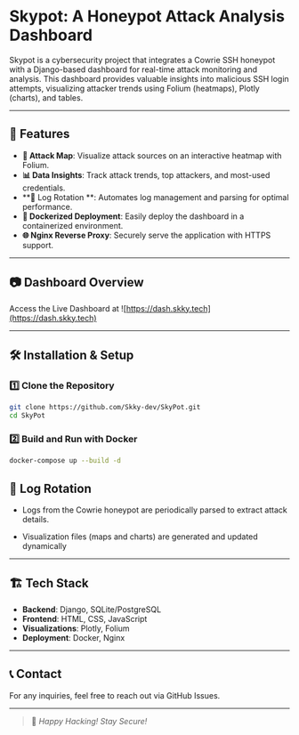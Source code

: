 # Skypot: A Honeypot Attack Analysis Dashboard

Skypot is a cybersecurity project that integrates a Cowrie SSH honeypot with a Django-based dashboard for real-time attack monitoring and analysis. 
This dashboard provides valuable insights into malicious SSH login attempts, visualizing attacker trends using Folium (heatmaps), Plotly (charts), and tables.

---

## 🚀 Features

- **📍 Attack Map**: Visualize attack sources on an interactive heatmap with Folium.
- **📊 Data Insights**: Track attack trends, top attackers, and most-used credentials.
- **📌 Log Rotation **: Automates log management and parsing for optimal performance.
- **🔧 Dockerized Deployment**: Easily deploy the dashboard in a containerized environment.
- **🌐 Nginx Reverse Proxy**: Securely serve the application with HTTPS support.

---

## 📷 Dashboard Overview

Access the Live Dashboard at
![https://dash.skky.tech](https://dash.skky.tech)

---

## 🛠️ Installation & Setup

### **1️⃣ Clone the Repository**
```sh
git clone https://github.com/Skky-dev/SkyPot.git
cd SkyPot
```

### **2️⃣ Build and Run with Docker**
```sh
docker-compose up --build -d
```


## 📌 Log Rotation

- Logs from the Cowrie honeypot are periodically parsed to extract attack details.

- Visualization files (maps and charts) are generated and updated dynamically


---

## 🏗️ Tech Stack

- **Backend**: Django, SQLite/PostgreSQL
- **Frontend**: HTML, CSS, JavaScript
- **Visualizations**: Plotly, Folium
- **Deployment**: Docker, Nginx

---

## 📞 Contact
For any inquiries, feel free to reach out via GitHub Issues.

---

> 🚀 _Happy Hacking! Stay Secure!_

